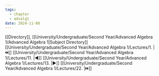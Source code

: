 ```yaml
---
tags:
  - chapter
  - advalg1
date: 2024-11-08
---
```

[[Directory]], [[University/Undergraduate/Second Year/Advanced Algebra 1/Advanced Algebra 1|Subject Directory]]
[[University/Undergraduate/Second Year/Advanced Algebra 1/Lectures/1. |🞀🞀]] [[University/Undergraduate/Second Year/Advanced Algebra 1/Lectures/11. |◀]] [[University/Undergraduate/Second Year/Advanced Algebra 1/Lectures/13. |▶]] [[University/Undergraduate/Second Year/Advanced Algebra 1/Lectures/22. |🞂🞂]]
# 
## 
### 